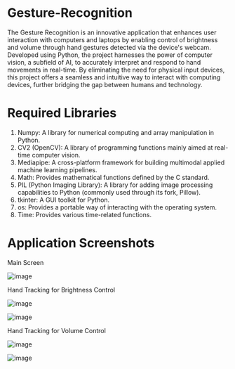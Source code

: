 # Gesture-Recognition
The Gesture Recognition is an innovative application that enhances user interaction with computers and laptops by enabling control of brightness and volume through hand gestures detected via the device's webcam. Developed using Python, the project harnesses the power of computer vision, a subfield of AI, to accurately interpret and respond to hand movements in real-time. By eliminating the need for physical input devices, this project offers a seamless and intuitive way to interact with computing devices, further bridging the gap between humans and technology.

# Required Libraries
1) Numpy: A library for numerical computing and array manipulation in Python.
2) CV2 (OpenCV): A library of programming functions mainly aimed at real-time computer vision.
3) Mediapipe: A cross-platform framework for building multimodal applied machine learning pipelines.
4) Math: Provides mathematical functions defined by the C standard.
5) PIL (Python Imaging Library): A library for adding image processing capabilities to Python (commonly used through its fork, Pillow).
6) tkinter: A GUI toolkit for Python.
7) os: Provides a portable way of interacting with the operating system.
8) Time: Provides various time-related functions.

# Application Screenshots
Main Screen

![image](https://github.com/KrunalDalvi/Gesture-Recognition/assets/170504788/4ba1c3e3-238d-4be2-ac75-582910803641)

Hand Tracking for Brightness Control

![image](https://github.com/KrunalDalvi/Gesture-Recognition/assets/170504788/32c25ee9-11a5-4ec9-a623-f831c02b4f35)

![image](https://github.com/KrunalDalvi/Gesture-Recognition/assets/170504788/fc4ed5b3-042d-4541-b0c4-99cb1f365a6d)

Hand Tracking for Volume Control

![image](https://github.com/KrunalDalvi/Gesture-Recognition/assets/170504788/927ecbc1-8ec9-4f95-bf48-b05596841646)

![image](https://github.com/KrunalDalvi/Gesture-Recognition/assets/170504788/1514c2df-f4a7-4ea0-bdee-e0cbd9356643)
